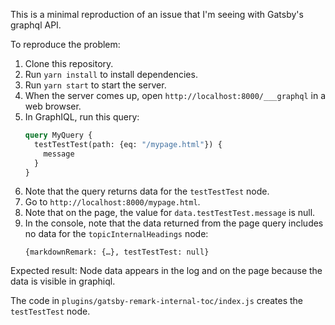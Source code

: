 This is a minimal reproduction of an issue that I'm seeing with Gatsby's graphql API.

To reproduce the problem:

1. Clone this repository.
2. Run `yarn install` to install dependencies.
3. Run `yarn start` to start the server.
4. When the server comes up, open `http://localhost:8000/___graphql` in a web browser.
5. In GraphIQL, run this query:
    ```graphql
    query MyQuery {
      testTestTest(path: {eq: "/mypage.html"}) {
        message
      }
    }
    ```
6. Note that the query returns data for the `testTestTest` node.
7. Go to `http://localhost:8000/mypage.html`.
8. Note that on the page, the value for `data.testTestTest.message` is null.
9. In the console, note that the data returned from the page query includes no data for the `topicInternalHeadings` node:
    ```
    {markdownRemark: {…}, testTestTest: null}
    ```

Expected result: Node data appears in the log and on the page because the data is visible in graphiql.

The code in `plugins/gatsby-remark-internal-toc/index.js` creates the `testTestTest` node.
